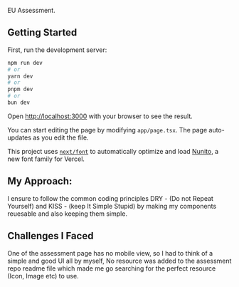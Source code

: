 EU Assessment.

## Getting Started

First, run the development server:

```bash
npm run dev
# or
yarn dev
# or
pnpm dev
# or
bun dev
```

Open [http://localhost:3000](http://localhost:3000) with your browser to see the result.

You can start editing the page by modifying `app/page.tsx`. The page auto-updates as you edit the file.

This project uses [`next/font`](https://nextjs.org/docs/app/building-your-application/optimizing/fonts) to automatically optimize and load [Nunito](https://vercel.com/font), a new font family for Vercel.

## My Approach:

I ensure to follow the common coding principles DRY - (Do not Repeat Yourself) and KISS - (keep It Simple Stupid) by making my components reuesable and also keeping them simple.

## Challenges I Faced

One of the assessment page has no mobile view, so I had to think of a simple and good UI all by myself, No resource was added to the assessment repo readme file which made me go searching for the perfect resource (Icon, Image etc) to use.
